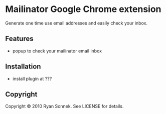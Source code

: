 # Mailinator Google Chrome extension

Generate one time use email addresses and easily check your inbox.

## Features

* popup to check your mailinator email inbox

## Installation

* install plugin at ???

## Copyright

Copyright © 2010 Ryan Sonnek. See LICENSE for details.
